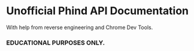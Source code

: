 # Unofficial Phind API Documentation
With help from reverse engineering and Chrome Dev Tools.
### EDUCATIONAL PURPOSES ONLY.
